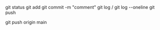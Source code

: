 git status
git add
git commit -m "comment"
git log / git log --oneline
git push 

git push origin main

